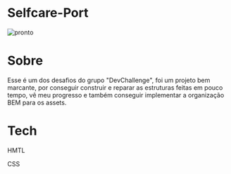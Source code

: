 # Selfcare-Port
![pronto](https://user-images.githubusercontent.com/72317124/174910519-79f14ace-2455-4de7-a865-6e2ff787f976.jpeg)
<h1>Sobre</h1>
<p>Esse é um dos desafios do grupo "DevChallenge", foi um projeto bem marcante, por conseguir construir e reparar as estruturas feitas em pouco tempo, vê meu progresso e também conseguir implementar a organização BEM para os assets.</p>
<h1>Tech</h1>
<p>HMTL</p>
<p>CSS</p>
